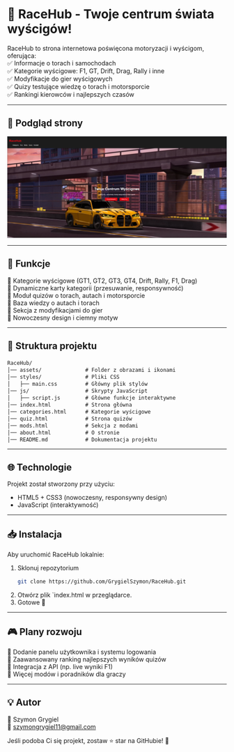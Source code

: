 # 🏁 RaceHub - Twoje centrum świata wyścigów!  

RaceHub to strona internetowa poświęcona motoryzacji i wyścigom, oferująca:  
✅ Informacje o torach i samochodach  
✅ Kategorie wyścigowe: F1, GT, Drift, Drag, Rally i inne  
✅ Modyfikacje do gier wyścigowych  
✅ Quizy testujące wiedzę o torach i motorsporcie  
✅ Rankingi kierowców i najlepszych czasów  

---

## 📸 Podgląd strony
![RaceHub Screenshot](images/screenshot.png)

---

## 🚀 Funkcje
🔹 Kategorie wyścigowe (GT1, GT2, GT3, GT4, Drift, Rally, F1, Drag)  
🔹 Dynamiczne karty kategorii (przesuwanie, responsywność)  
🔹 Moduł quizów o torach, autach i motorsporcie  
🔹 Baza wiedzy o autach i torach  
🔹 Sekcja z modyfikacjami do gier  
🔹 Nowoczesny design i ciemny motyw  

---

## 📂 Struktura projektu
```
RaceHub/
│── assets/              # Folder z obrazami i ikonami
│── styles/              # Pliki CSS
│   ├── main.css         # Główny plik stylów
│── js/                  # Skrypty JavaScript
│   ├── script.js        # Główne funkcje interaktywne
│── index.html           # Strona główna
│── categories.html      # Kategorie wyścigowe
│── quiz.html            # Strona quizów
│── mods.html            # Sekcja z modami
│── about.html           # O stronie
│── README.md            # Dokumentacja projektu
```

---

## 🌐 Technologie
Projekt został stworzony przy użyciu:
- HTML5 + CSS3 (nowoczesny, responsywny design)
- JavaScript (interaktywność)

---

## 📥 Instalacja
Aby uruchomić RaceHub lokalnie:
1. Sklonuj repozytorium  
   ```bash
   git clone https://github.com/GrygielSzymon/RaceHub.git
   ```
2. Otwórz plik `index.html w przeglądarce.  
3. Gotowe 🎉

---

## 🎮 Plany rozwoju
🔹 Dodanie panelu użytkownika i systemu logowania  
🔹 Zaawansowany ranking najlepszych wyników quizów  
🔹 Integracja z API (np. live wyniki F1)  
🔹 Więcej modów i poradników dla graczy  

---

## 💡 Autor
👤 Szymon Grygiel  
📧 szymongrygiel11@gmail.com  

Jeśli podoba Ci się projekt, zostaw ⭐ star na GitHubie! 🚀  
